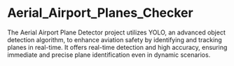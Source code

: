 # Aerial_Airport_Planes_Checker
The Aerial Airport Plane Detector project utilizes YOLO, an advanced object detection algorithm, to enhance aviation safety by identifying and tracking planes in real-time. It offers real-time detection and high accuracy, ensuring immediate and precise plane identification even in dynamic scenarios.
